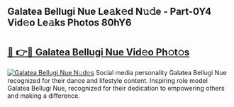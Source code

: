 ## Galatea Bellugi Nue Le𝚊k𝚎d N𝚞𝚍e - Part-0Y4 Vid𝚎o Le𝚊ks Photos 80hY6

# <h2><a href="http://fbaaye3.evod.top/?m=Galatea+Bellugi+Nue">🔗 👉🔴 Galatea Bellugi Nue Vid𝚎o Ph𝚘t𝚘s</a></h2>

[![Galatea Bellugi Nue N𝚞d𝚎s](https://i.imgur.com/8V9OHl7.gif)](http://fbaaye3.evod.top/?m=Galatea+Bellugi+Nue)
Social media personality Galatea Bellugi Nue recognized for their dance and lifestyle content. Inspiring role model Galatea Bellugi Nue, recognized for their dedication to empowering others and making a difference. 
